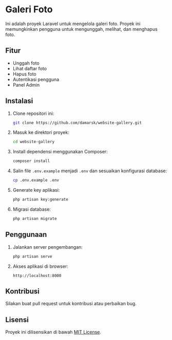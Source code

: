 # Galeri Foto

Ini adalah proyek Laravel untuk mengelola galeri foto. Proyek ini memungkinkan pengguna untuk mengunggah, melihat, dan menghapus foto.

## Fitur

- Unggah foto
- Lihat daftar foto
- Hapus foto
- Autentikasi pengguna
- Panel Admin

## Instalasi

1. Clone repositori ini:
    ```bash
    git clone https://github.com/damarsk/website-gallery.git
    ```
2. Masuk ke direktori proyek:
    ```bash
    cd website-gallery
    ```
3. Install dependensi menggunakan Composer:
    ```bash
    composer install
    ```
4. Salin file `.env.example` menjadi `.env` dan sesuaikan konfigurasi database:
    ```bash
    cp .env.example .env
    ```
5. Generate key aplikasi:
    ```bash
    php artisan key:generate
    ```
6. Migrasi database:
    ```bash
    php artisan migrate
    ```

## Penggunaan

1. Jalankan server pengembangan:
    ```bash
    php artisan serve
    ```
2. Akses aplikasi di browser:
    ```
    http://localhost:8000
    ```

## Kontribusi

Silakan buat pull request untuk kontribusi atau perbaikan bug.

## Lisensi

Proyek ini dilisensikan di bawah [MIT License](LICENSE).
